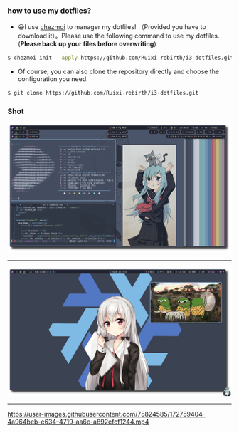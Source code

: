 ### how to use my dotfiles?

- 😀I use [chezmoi](https://github.com/twpayne/chezmoi) to manager my dotfiles! （Provided you have to download it）。Please use the following command to use my dotfiles.(**Please back up your files before overwriting**)
```bash
$ chezmoi init --apply https://github.com/Ruixi-rebirth/i3-dotfiles.git
```
- Of course, you can also clone the repository directly and choose the configuration you need.
```bash
$ git clone https://github.com/Ruixi-rebirth/i3-dotfiles.git
```

### Shot
![](./show/des.png)

<hr>

![](./show/des1.png)

<hr>

https://user-images.githubusercontent.com/75824585/172759404-4a964beb-e634-4719-aa6e-a892efcf1244.mp4

